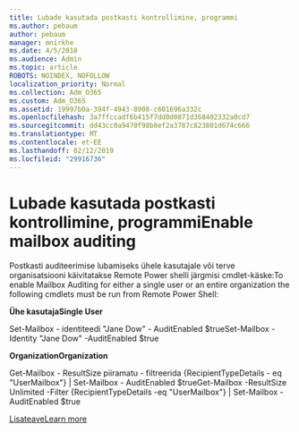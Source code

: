 ```yaml
---
title: Lubade kasutada postkasti kontrollimine, programmi
ms.author: pebaum
author: pebaum
manager: mnirkhe
ms.date: 4/5/2018
ms.audience: Admin
ms.topic: article
ROBOTS: NOINDEX, NOFOLLOW
localization_priority: Normal
ms.collection: Adm_O365
ms.custom: Adm_O365
ms.assetid: 19997b0a-394f-4943-8908-c601696a332c
ms.openlocfilehash: 3a7ffccadf6b415f7dd0d0871d368402332a0cd7
ms.sourcegitcommit: dd43cc0a9470f98b8ef2a3787c823801d674c666
ms.translationtype: MT
ms.contentlocale: et-EE
ms.lasthandoff: 02/12/2019
ms.locfileid: "29916736"
---
```

# <a name="enable-mailbox-auditing"></a><span data-ttu-id="3b6bd-102">Lubade kasutada postkasti kontrollimine, programmi</span><span class="sxs-lookup"><span data-stu-id="3b6bd-102">Enable mailbox auditing</span></span>

<span data-ttu-id="3b6bd-103">Postkasti auditeerimise lubamiseks ühele kasutajale või terve organisatsiooni käivitatakse Remote Power shelli järgmisi cmdlet-käske:</span><span class="sxs-lookup"><span data-stu-id="3b6bd-103">To enable Mailbox Auditing for either a single user or an entire organization the following cmdlets must be run from Remote Power Shell:</span></span>
  
 <span data-ttu-id="3b6bd-104">**Ühe kasutaja**</span><span class="sxs-lookup"><span data-stu-id="3b6bd-104">**Single User**</span></span>
  
<span data-ttu-id="3b6bd-105">Set-Mailbox - identiteedi "Jane Dow" - AuditEnabled $true</span><span class="sxs-lookup"><span data-stu-id="3b6bd-105">Set-Mailbox -Identity "Jane Dow" -AuditEnabled $true</span></span>
  
 <span data-ttu-id="3b6bd-106">**Organization**</span><span class="sxs-lookup"><span data-stu-id="3b6bd-106">**Organization**</span></span>
  
<span data-ttu-id="3b6bd-107">Get-Mailbox - ResultSize piiramatu - filtreerida {RecipientTypeDetails - eq "UserMailbox"} | Set-Mailbox - AuditEnabled $true</span><span class="sxs-lookup"><span data-stu-id="3b6bd-107">Get-Mailbox -ResultSize Unlimited -Filter {RecipientTypeDetails -eq "UserMailbox"} | Set-Mailbox -AuditEnabled $true</span></span>
  
[<span data-ttu-id="3b6bd-108">Lisateave</span><span class="sxs-lookup"><span data-stu-id="3b6bd-108">Learn more</span></span>](https://support.office.com/article/aaca8987-5b62-458b-9882-c28476a66918)
  


